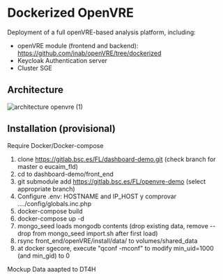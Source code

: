 # Dockerized OpenVRE

Deployment of a full openVRE-based analysis platform, including:

- openVRE module (frontend and backend): https://github.com/inab/openVRE/tree/dockerized
- Keycloak Authentication server
- Cluster SGE

## Architecture

![architecture openvre (1)](https://user-images.githubusercontent.com/57795749/201643520-3e7b6cdf-b6c4-4985-9385-9a7b738174eb.png)

## Installation (provisional)

Require Docker/Docker-compose

1.	clone https://gitlab.bsc.es/FL/dashboard-demo.git (check branch for master o eucaim_fld)
2.	cd to dashboard-demo/front_end
3.  git submodule add https://gitlab.bsc.es/FL/openvre-demo  (select appropriate branch)
4.	Configure .env:  HOSTNAME and IP_HOST y comprovar …./config/globals.inc.php
5.	docker-compose build
6.	docker-compose up -d
7.	mongo_seed loads mongodb contents (drop existing data, remove --drop from mongo_seed import.sh after first load)
8.	rsync front_end/openVRE/install/data/ to volumes/shared_data
9.	at docker sgecore, execute "qconf -mconf" to modify min_uid=1000 (and min_gid) to 0

Mockup Data aaapted to DT4H